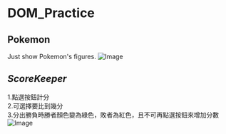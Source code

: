 # DOM_Practice
## **Pokemon**
Just show Pokemon's figures.
![Image](https://truth.bahamut.com.tw/s01/202102/c84714d44a9f198acbc280adc8d2550e.JPG)


## *ScoreKeeper*
1.點選按鈕計分  
2.可選擇要比到幾分  
3.分出勝負時勝者顏色變為綠色，敗者為紅色，且不可再點選按鈕來增加分數  
![Image](https://truth.bahamut.com.tw/s01/202102/4ed3a497a21eba5572994926e0ac8e7f.JPG)
